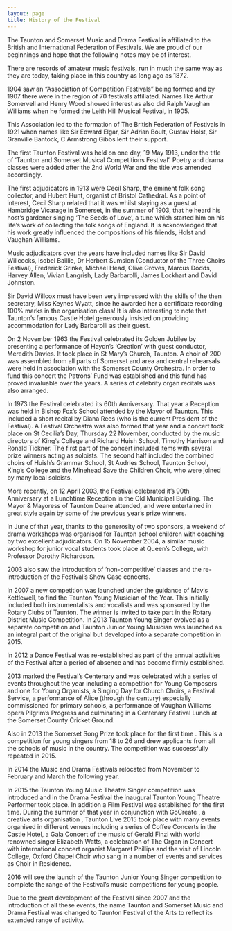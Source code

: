 ```yaml
---
layout: page
title: History of the Festival
---
```


The Taunton and Somerset Music and Drama Festival is affiliated to the British and International Federation of Festivals. We are proud of our beginnings and hope that the following notes may be of interest.

There are records of amateur music festivals, run in much the same way as they are today, taking place in this country as long ago as 1872.

1904 saw an “Association of Competition Festivals” being formed and by 1907 there were in the region of 70 festivals affiliated. Names like Arthur Somervell and Henry Wood showed interest as also did Ralph Vaughan Williams when he formed the Leith Hill Musical Festival, in 1905.

This Association led to the formation of The British Federation of Festivals in 1921 when names like Sir Edward Elgar, Sir Adrian Boult, Gustav Holst, Sir Granville Bantock, C Armstrong Gibbs lent their support.

The first Taunton Festival was held on one day, 19 May 1913, under the title of ‘Taunton and Somerset Musical Competitions Festival’. Poetry and drama classes were added after the 2nd World War and the title was amended accordingly.

The first adjudicators in 1913 were Cecil Sharp, the eminent folk song collector, and Hubert Hunt, organist of Bristol Cathedral. As a point of interest, Cecil Sharp related that it was whilst staying as a guest at Hambridge Vicarage in Somerset, in the summer of 1903, that he heard his host’s gardener singing ‘The Seeds of Love’, a tune which started him on his life’s work of collecting the folk songs of England. It is acknowledged that his work greatly influenced the compositions of his friends, Holst and Vaughan Williams.

Music adjudicators over the years have included names like Sir David Willcocks, Isobel Baillie, Dr Herbert Sumsion (Conductor of the Three Choirs Festival), Frederick Grinke, Michael Head, Olive Groves, Marcus Dodds, Harvey Allen, Vivian Langrish, Lady Barbarolli, James Lockhart and David Johnston.

Sir David Willcox must have been very impressed with the skills of the then secretary, Miss Keynes Wyatt, since he awarded her a certificate recording 100% marks in the organisation class! It is also interesting to note that Taunton’s famous Castle Hotel generously insisted on providing accommodation for Lady Barbarolli as their guest.

On 2 November 1963 the Festival celebrated its Golden Jubilee by presenting a performance of Haydn’s ‘Creation’ with guest conductor, Meredith Davies. It took place in St Mary’s Church, Taunton. A choir of 200 was assembled from all parts of Somerset and area and central rehearsals were held in association with the Somerset County Orchestra. In order to fund this concert the Patrons’ Fund was established and this fund has proved invaluable over the years. A series of celebrity organ recitals was also arranged.

In 1973 the Festival celebrated its 60th Anniversary. That year a Reception was held in Bishop Fox’s School attended by the Mayor of Taunton. This included a short recital by Diana Rees (who is the current President of the Festival). A Festival Orchestra was also formed that year and a concert took place on St Cecilia’s Day, Thursday 22 November, conducted by the music directors of King‘s College and Richard Huish School, Timothy Harrison and Ronald Tickner. The first part of the concert included items with several prize winners acting as soloists. The second half included the combined choirs of Huish’s Grammar School, St Audries School, Taunton School, King’s College and the Minehead Save the Children Choir, who were joined by many local soloists.

More recently, on 12 April 2003, the Festival celebrated it’s 90th Anniversary at a Lunchtime Reception in the Old Municipal Building. The Mayor & Mayoress of Taunton Deane attended, and were entertained in great style again by some of the previous year’s prize winners.

In June of that year, thanks to the generosity of two sponsors, a weekend of drama workshops was organised for Taunton school children with coaching by two excellent adjudicators. On 15 November 2004, a similar music workshop for junior vocal students took place at Queen’s College, with Professor Dorothy Richardson.

2003 also saw the introduction of ‘non-competitive’ classes and the re-introduction of the Festival’s Show Case concerts.

In 2007 a new competition was launched under the guidance of Mavis Kettlewell, to find the Taunton Young Musician of the Year. This initially included both instrumentalists and vocalists and was sponsored by the Rotary Clubs of Taunton. The winner is invited to take part in the Rotary District Music Competition. In 2013 Taunton Young Singer evolved as a separate competition and Taunton Junior Young Musician was launched as an integral part of the original but developed into a separate competition in 2015.

In 2012 a Dance Festival was re-established as part of the annual activities of the Festival after a period of absence and has become firmly established.

2013 marked the Festival’s Centenary and was celebrated with a series of events throughout the year including a competition for Young Composers and one for Young Organists, a Singing Day for Church Choirs, a Festival Service, a performance of Alice (through the century) especially commissioned for primary schools, a performance of Vaughan Williams opera Pilgrim’s Progress and culminating in a Centenary Festival Lunch at the Somerset County Cricket Ground.

Also in 2013 the Somerset Song Prize took place for the first time . This is a competition for young singers from 18 to 26 and drew applicants from all the schools of music in the country. The competition was successfully repeated in 2015.

In 2014 the Music and Drama Festivals relocated from November to February and March the following year.

In 2015 the Taunton Young Music Theatre Singer competition was introduced and in the Drama Festival the inaugural Taunton Young Theatre Performer took place. In addition a Film Festival was established for the first time. During the summer of that year in conjunction with GoCreate , a creative arts organisation , Taunton Live 2015 took place with many events organised in different venues including a series of Coffee Concerts in the Castle Hotel, a Gala Concert of the music of Gerald Finzi with world renowned singer Elizabeth Watts, a celebration of The Organ in Concert with international concert organist Margaret Phillips and the visit of Lincoln College, Oxford Chapel Choir who sang in a number of events and services as Choir in Residence.

2016 will see the launch of the Taunton Junior Young Singer competition to complete the range of the Festival’s music competitions for young people.

Due to the great development of the Festival since 2007 and the introduction of all these events, the name Taunton and Somerset Music and Drama Festival was changed to Taunton Festival of the Arts to reflect its extended range of activity.